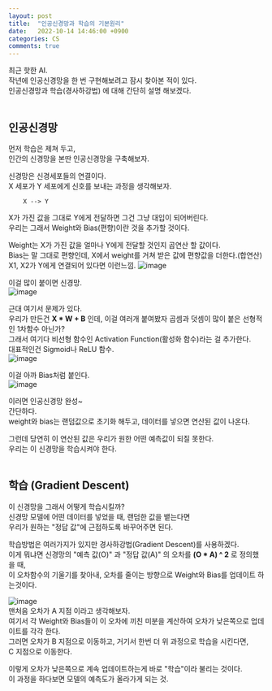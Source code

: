 ```yaml
---
layout: post
title:  "인공신경망과 학습의 기본원리"
date:   2022-10-14 14:46:00 +0900
categories: CS
comments: true
---
```

최근 핫한 AI.  
작년에 인공신경망을 한 번 구현해보려고 잠시 찾아본 적이 있다.  
인공신경망과 학습(경사하강법) 에 대해 간단히 설명 해보겠다.  
<br>

## 인공신경망
먼저 학습은 제쳐 두고,  
인간의 신경망을 본딴 인공신경망을 구축해보자.  

신경망은 신경세포들의 연결이다.  
X 세포가 Y 세포에게 신호를 보내는 과정을 생각해보자.  
```
    X --> Y
```
X가 가진 값을 그대로 Y에게 전달하면 그건 그냥 대입이 되어버린다.  
우리는 그래서 Weight와 Bias(편향)이란 것을 추가할 것이다.  

Weight는 X가 가진 값을 얼마나 Y에게 전달할 것인지 곱연산 할 값이다.  
Bias는 말 그대로 편향인데, X에서 weight를 거쳐 받은 값에 편향값을 더한다.(합연산)  
X1, X2가 Y에게 연결되어 있다면 이런느낌.
![image](https://user-images.githubusercontent.com/44316628/195774272-8294e86f-91d5-4dc7-ba3a-59a513f24d6f.png)  

이걸 많이 붙이면 신경망.  
![image](https://user-images.githubusercontent.com/44316628/195774770-770fdf78-1530-415b-ba27-b77cb1c8352d.png)  

근대 여기서 문제가 있다.  
우리가 만든건 **X * W + B** 인데, 이걸 여러개 붙여봤자 곱셈과 덧셈이 많이 붙은 선형적인 1차함수 아닌가?  
그래서 여기다 비선형 함수인 Activation Function(활성화 함수)라는 걸 추가한다.  
대표적인건 Sigmoid나 ReLU 함수.  
![image](https://user-images.githubusercontent.com/44316628/195775588-0b6b8d82-adfa-48cc-852b-69be2308aada.png)  

이걸 아까 Bias처럼 붙인다.  
![image](https://user-images.githubusercontent.com/44316628/195775882-cd8dbf6d-d0c1-4bc7-8f68-1a6228dbf547.png)  

이러면 인공신경망 완성~  
간단하다.  
weight와 bias는 랜덤값으로 초기화 해두고, 
데이터를 넣으면 연산된 값이 나온다.  

그런데 당연히 이 연산된 값은 우리가 원한 어떤 예측값이 되질 못한다.  
우리는 이 신경망을 학습시켜야 한다.  
<br>

## 학습 (Gradient Descent)
이 신경망을 그래서 어떻게 학습시킬까?  
신경망 모델에 어떤 데이터를 넣었을 때, 랜덤한 값을 뱉는다면  
우리가 원하는 "정답 값"에 근접하도록 바꾸어주면 된다.  

학습방법은 여러가지가 있지만 경사하강법(Gradient Descent)를 사용하겠다.  
이게 뭐냐면 신경망의 "예측 값(O)" 과 "정답 값(A)" 의 오차를 **(O * A) ^ 2** 로 정의했을 때,  
이 오차함수의 기울기를 찾아내, 오차를 줄이는 방향으로 Weight와 Bias를 업데이트 하는것이다.  

![image](https://user-images.githubusercontent.com/44316628/195782936-821d5381-16fb-4e10-8149-5e11622c8de6.png)  
맨처음 오차가 A 지점 이라고 생각해보자.  
여기서 각 Weight와 Bias들이 이 오차에 끼친 미분을 계산하여 오차가 낮은쪽으로 업데이트를 각각 한다.  
그러면 오차가 B 지점으로 이동하고, 거기서 한번 더 위 과정으로 학습을 시킨다면,  
C 지점으로 이동한다.  

이렇게 오차가 낮은쪽으로 계속 업데이트하는게 바로 "학습"이라 불리는 것이다.  
이 과정을 하다보면 모델의 예측도가 올라가게 되는 것.  